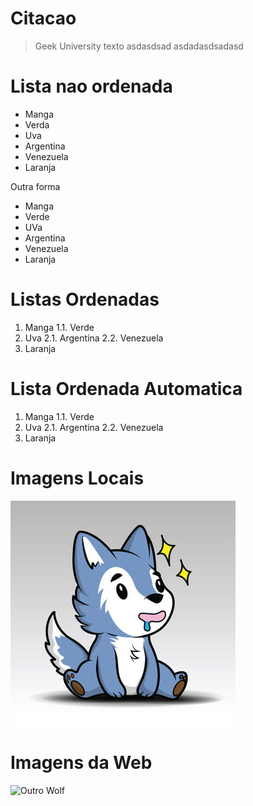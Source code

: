 # Citacao

> Geek University
> texto asdasdsad
> asdadasdsadasd

# Lista nao ordenada

- Manga
 - Verda
- Uva
 - Argentina
 - Venezuela
- Laranja

Outra forma

* Manga
 * Verde
* UVa
 * Argentina
 * Venezuela
* Laranja

# Listas Ordenadas

1. Manga
 1.1. Verde
2. Uva
 2.1. Argentina
 2.2. Venezuela
3. Laranja

# Lista Ordenada Automatica

1. Manga
 1.1. Verde
1. Uva
 2.1. Argentina
 2.2. Venezuela
1. Laranja

# Imagens Locais

![Wolf](wolf.jpg "WOLF!")

# Imagens da Web

![Outro Wolf](https://upload.wikimedia.org/wikipedia/commons/thumb/5/5a/Canis_lupus_265b.jpg/800px-Canis_lupus_265b.jpg)